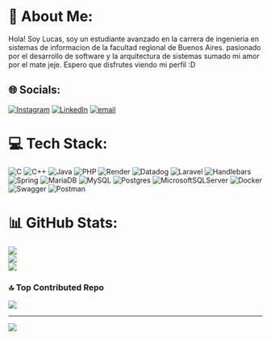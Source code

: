 # 💫 About Me:
Hola! Soy Lucas, soy un estudiante avanzado en la carrera de ingenieria en sistemas de informacion de la facultad regional de Buenos Aires. pasionado por el desarrollo de software y la arquitectura de sistemas sumado mi amor por el mate jeje. Espero que disfrutes viendo mi perfil :D 


## 🌐 Socials:
[![Instagram](https://img.shields.io/badge/Instagram-%23E4405F.svg?logo=Instagram&logoColor=white)](https://instagram.com/iturriozlucas) [![LinkedIn](https://img.shields.io/badge/LinkedIn-%230077B5.svg?logo=linkedin&logoColor=white)](https://linkedin.com/in/lucas-iturrioz-910910206) [![email](https://img.shields.io/badge/Email-D14836?logo=gmail&logoColor=white)](mailto:lucasiturrioz212@gmail.com) 

# 💻 Tech Stack:
![C](https://img.shields.io/badge/c-%2300599C.svg?style=for-the-badge&logo=c&logoColor=white) ![C++](https://img.shields.io/badge/c++-%2300599C.svg?style=for-the-badge&logo=c%2B%2B&logoColor=white) ![Java](https://img.shields.io/badge/java-%23ED8B00.svg?style=for-the-badge&logo=openjdk&logoColor=white) ![PHP](https://img.shields.io/badge/php-%23777BB4.svg?style=for-the-badge&logo=php&logoColor=white) ![Render](https://img.shields.io/badge/Render-%46E3B7.svg?style=for-the-badge&logo=render&logoColor=white) ![Datadog](https://img.shields.io/badge/datadog-%23632CA6.svg?style=for-the-badge&logo=datadog&logoColor=white) ![Laravel](https://img.shields.io/badge/laravel-%23FF2D20.svg?style=for-the-badge&logo=laravel&logoColor=white) ![Handlebars](https://img.shields.io/badge/Handlebars-%23000000?style=for-the-badge&logo=Handlebars.js&logoColor=white) ![Spring](https://img.shields.io/badge/spring-%236DB33F.svg?style=for-the-badge&logo=spring&logoColor=white) ![MariaDB](https://img.shields.io/badge/MariaDB-003545?style=for-the-badge&logo=mariadb&logoColor=white) ![MySQL](https://img.shields.io/badge/mysql-4479A1.svg?style=for-the-badge&logo=mysql&logoColor=white) ![Postgres](https://img.shields.io/badge/postgres-%23316192.svg?style=for-the-badge&logo=postgresql&logoColor=white) ![MicrosoftSQLServer](https://img.shields.io/badge/Microsoft%20SQL%20Server-CC2927?style=for-the-badge&logo=microsoft%20sql%20server&logoColor=white) ![Docker](https://img.shields.io/badge/docker-%230db7ed.svg?style=for-the-badge&logo=docker&logoColor=white) ![Swagger](https://img.shields.io/badge/-Swagger-%23Clojure?style=for-the-badge&logo=swagger&logoColor=white) ![Postman](https://img.shields.io/badge/Postman-FF6C37?style=for-the-badge&logo=postman&logoColor=white)
# 📊 GitHub Stats:
![](https://github-readme-stats.vercel.app/api?username=Lucassiturrioz&theme=dark&hide_border=false&include_all_commits=false&count_private=false)<br/>
![](https://nirzak-streak-stats.vercel.app/?user=Lucassiturrioz&theme=dark&hide_border=false)<br/>
![](https://github-readme-stats.vercel.app/api/top-langs/?username=Lucassiturrioz&theme=dark&hide_border=false&include_all_commits=false&count_private=false&layout=compact)

### 🔝 Top Contributed Repo
![](https://github-contributor-stats.vercel.app/api?username=Lucassiturrioz&limit=5&theme=dark&combine_all_yearly_contributions=true)

---
[![](https://visitcount.itsvg.in/api?id=Lucassiturrioz&icon=4&color=0)](https://visitcount.itsvg.in)

<!-- Proudly created with GPRM ( https://gprm.itsvg.in ) -->
